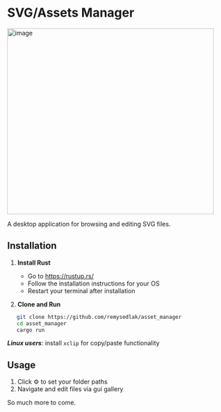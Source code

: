 # SVG/Assets Manager

<img width="475" height="428" alt="image" src="https://github.com/user-attachments/assets/7edfe037-8a26-4a8a-94c5-5e526ef49538" />

A desktop application for browsing and editing SVG files.

## Installation

1. **Install Rust**
   - Go to https://rustup.rs/
   - Follow the installation instructions for your OS
   - Restart your terminal after installation

2. **Clone and Run**
```bash
   git clone https://github.com/remysedlak/asset_manager
   cd asset_manager
   cargo run
```

***Linux users***: install `xclip` for copy/paste functionality

## Usage

1. Click ⚙️ to set your folder paths
2. Navigate and edit files via gui gallery

So much more to come.


